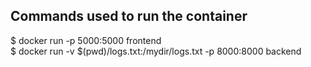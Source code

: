 ## Commands used to run the container

$ docker run -p 5000:5000 frontend <br/>
$ docker run -v $(pwd)/logs.txt:/mydir/logs.txt -p 8000:8000 backend

